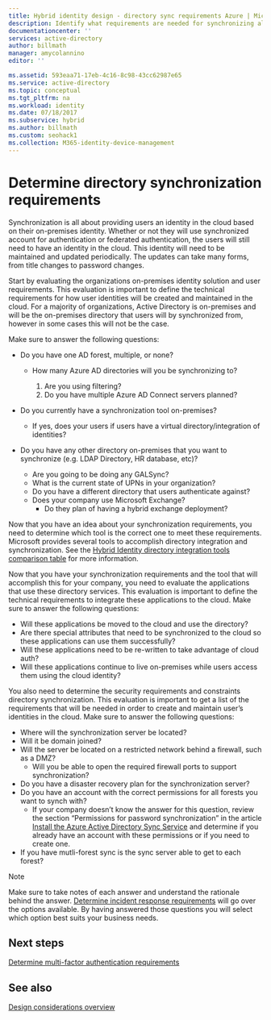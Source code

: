 ```yaml
---
title: Hybrid identity design - directory sync requirements Azure | Microsoft Docs
description: Identify what requirements are needed for synchronizing all the users between on=premises and cloud for the enterprise.
documentationcenter: ''
services: active-directory
author: billmath
manager: amycolannino
editor: ''

ms.assetid: 593eaa71-17eb-4c16-8c98-43cc62987e65
ms.service: active-directory
ms.topic: conceptual
ms.tgt_pltfrm: na
ms.workload: identity
ms.date: 07/18/2017
ms.subservice: hybrid
ms.author: billmath
ms.custom: seohack1
ms.collection: M365-identity-device-management
---
```

# Determine directory synchronization requirements
Synchronization is all about providing users an identity in the cloud based on their on-premises identity. Whether or not they will use synchronized account for authentication or federated authentication, the users will still need to have an identity in the cloud.  This identity will need to be maintained and updated periodically.  The updates can take many forms, from title changes to password changes.  

Start by evaluating the organizations on-premises identity solution and user requirements. This evaluation is important to define the technical requirements for how user identities will be created and maintained in the cloud.  For a majority of organizations, Active Directory is on-premises and will be the on-premises directory that users will by synchronized from, however in some cases this will not be the case.  

Make sure to answer the following questions:

* Do you have one AD forest, multiple, or none?
  
  * How many Azure AD directories will you be synchronizing to?
    
    1. Are you using filtering?
    2. Do you have multiple Azure AD Connect servers planned?
* Do you currently have a synchronization tool on-premises?
  
  * If yes, does your users if users have a virtual directory/integration of identities?
* Do you have any other directory on-premises that you want to synchronize (e.g. LDAP Directory, HR database, etc)?
  * Are you going to be doing any GALSync?
  * What is the current state of UPNs in your organization? 
  * Do you have a different directory that users authenticate against?
  * Does your company use Microsoft Exchange?
    * Do they plan of having a hybrid exchange deployment?

Now that you have an idea about your synchronization requirements, you need to determine which tool is the correct one to meet these requirements.  Microsoft provides several tools to accomplish directory integration and synchronization.  See the [Hybrid Identity directory integration tools comparison table](plan-hybrid-identity-design-considerations-tools-comparison.md) for more information. 

Now that you have your synchronization requirements and the tool that will accomplish this for your company, you need to evaluate the applications that use these directory services. This evaluation is important to define the technical requirements to integrate these applications to the cloud. Make sure to answer the following questions:

* Will these applications be moved to the cloud and use the directory?
* Are there special attributes that need to be synchronized to the cloud so these applications can use them successfully?
* Will these applications need to be re-written to take advantage of cloud auth?
* Will these applications continue to live on-premises while users access them using the cloud identity?

You also need to determine the security requirements and constraints directory synchronization. This evaluation is important to get a list of the requirements that will be needed in order to create and maintain user’s identities in the cloud. Make sure to answer the following questions:

* Where will the synchronization server be located?
* Will it be domain joined?
* Will the server be located on a restricted network behind a firewall, such as a DMZ?
  * Will you be able to open the required firewall ports to support synchronization?
* Do you have a disaster recovery plan for the synchronization server?
* Do you have an account with the correct permissions for all forests you want to synch with?
  * If your company doesn’t know the answer for this question, review the section “Permissions for password synchronization” in the article [Install the Azure Active Directory Sync Service](/previous-versions/azure/azure-services/dn757602(v=azure.100)#BKMK_CreateAnADAccountForTheSyncService) and determine if you already have an account with these permissions or if you need to create one.
* If you have mutli-forest sync is the sync server able to get to each forest?

> [!NOTE]
> Make sure to take notes of each answer and understand the rationale behind the answer. [Determine incident response requirements](plan-hybrid-identity-design-considerations-incident-response-requirements.md) will go over the options available. By having answered those questions you will select which option best suits your business needs.
> 
> 

## Next steps
[Determine multi-factor authentication requirements](plan-hybrid-identity-design-considerations-multifactor-auth-requirements.md)

## See also
[Design considerations overview](plan-hybrid-identity-design-considerations-overview.md)
